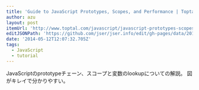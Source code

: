 ```yaml
---
title: 'Guide to JavaScript Prototypes, Scopes, and Performance | Toptal'
author: azu
layout: post
itemUrl: 'http://www.toptal.com/javascript/javascript-prototypes-scopes-and-performance-what-you-need-to-know'
editJSONPath: 'https://github.com/jser/jser.info/edit/gh-pages/data/2014/05/index.json'
date: '2014-05-12T12:07:32.705Z'
tags:
  - JavaScript
  - tutorial
---
```

JavaScriptのprototypeチェーン、スコープと変数のlookupについての解説。
図がキレイで分かりやすい。
